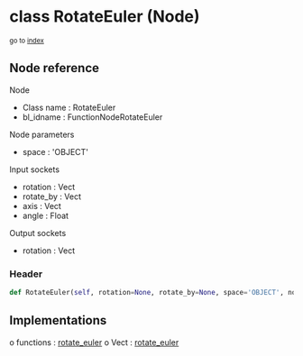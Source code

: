 # class RotateEuler (Node)

<sub>go to [index](/docs/index.md)</sub>

## Node reference

Node
 - Class name : RotateEuler
 - bl_idname : FunctionNodeRotateEuler

Node parameters
 - space : 'OBJECT'

Input sockets
 - rotation : Vect
 - rotate_by : Vect
 - axis : Vect
 - angle : Float

Output sockets
 - rotation : Vect

### Header

``` python
def RotateEuler(self, rotation=None, rotate_by=None, space='OBJECT', node_label=None, node_color=None):
```

## Implementations

o functions : [rotate_euler](/docs/GeoNodes_classes/GLOBAL.md#rotate_euler)
o Vect : [rotate_euler](/docs/GeoNodes_classes/Vect.md#rotate_euler)


